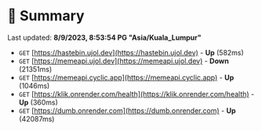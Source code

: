 # 📖 Summary
Last updated: **8/9/2023, 8:53:54 PG "Asia/Kuala_Lumpur"**

- `GET` [https://hastebin.ujol.dev](https://hastebin.ujol.dev) - **Up** (582ms)
- `GET` [https://memeapi.ujol.dev](https://memeapi.ujol.dev) - **Down** (21351ms)
- `GET` [https://memeapi.cyclic.app](https://memeapi.cyclic.app) - **Up** (1046ms)
- `GET` [https://klik.onrender.com/health](https://klik.onrender.com/health) - **Up** (360ms)
- `GET` [https://dumb.onrender.com](https://dumb.onrender.com) - **Up** (42087ms)

